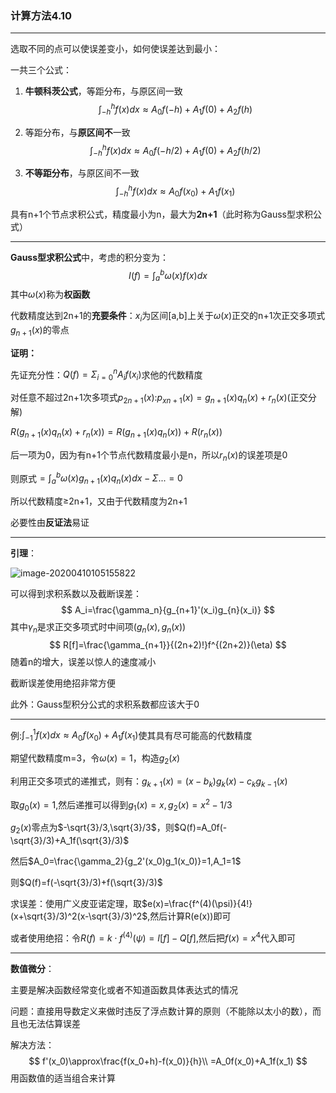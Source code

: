 ### 计算方法4.10

---

选取不同的点可以使误差变小，如何使误差达到最小：

一共三个公式：

1. **牛顿科茨公式**，等距分布，与原区间一致
   $$
   \int_{-h}^hf(x)dx\approx A_0f(-h)+A_1f(0)+A_2f(h)
   $$

2. 等距分布，与**原区间不**一致
   $$
   \int_{-h}^hf(x)dx\approx A_0f(-h/2)+A_1f(0)+A_2f(h/2)
   $$

3. **不等距分布**，与原区间不一致	
   $$
   \int_{-h}^hf(x)dx\approx A_0f(x_0)+A_1f(x_1)
   $$


具有n+1个节点求积公式，精度最小为n，最大为**2n+1**（此时称为Gauss型求积公式）

---

**Gauss型求积公式**中，考虑的积分变为：
$$
I(f)=\int_a^b\omega(x)f(x)dx
$$
其中$\omega(x)$称为**权函数**

代数精度达到2n+1的**充要条件**：$x_i$为区间[a,b]上关于$\omega(x)$正交的n+1次正交多项式$g_{n+1}(x)$的零点

**证明：**

先证充分性：$Q(f)=\Sigma_{i=0}^{n}A_if(x_i)$求他的代数精度

对任意不超过2n+1次多项式$p_{2n+1}(x)$:$p_{xn+1}(x)=g_{n+1}(x)q_n(x)+r_n(x)$(正交分解)

$R(g_{n+1}(x)q_n(x)+r_n(x))=R(g_{n+1}(x)q_n(x))+R(r_n(x))$

后一项为0，因为有n+1个节点代数精度最小是n，所以$r_n(x)$的误差项是0

则原式$=\int_a^b\omega(x)g_{n+1}(x)q_n(x)dx-\Sigma...=0$

所以代数精度$\geq$2n+1，又由于代数精度为2n+1

必要性由**反证法**易证

---

**引理**：

![image-20200410105155822](C:\Users\lenovo\AppData\Roaming\Typora\typora-user-images\image-20200410105155822.png)

可以得到求积系数以及截断误差：
$$
A_i=\frac{\gamma_n}{g_{n+1}'(x_i)g_{n}(x_i)}
$$
其中$\gamma_n$是求正交多项式时中间项$(g_n(x),g_n(x))$
$$
R[f]=\frac{\gamma_{n+1}}{(2n+2)!}f^{(2n+2)}(\eta)
$$
随着n的增大，误差以惊人的速度减小

截断误差使用绝招非常方便

此外：Gauss型积分公式的求积系数都应该大于0

---

例:$\int_{-1}^1f(x)dx\approx A_0f(x_0)+A_1f(x_1)$使其具有尽可能高的代数精度

期望代数精度m=3，令$\omega(x)=1$，构造$g_2(x)$

利用正交多项式的递推式，则有：$g_{k+1}(x)=(x-b_k)g_k(x)-c_kg_{k-1}(x)$

取$g_0(x)=1$,然后递推可以得到$g_1(x)=x,g_2(x)=x^2-1/3$

$g_2(x)$零点为$-\sqrt{3}/3,\sqrt{3}/3$，则$Q(f)=A_0f(-\sqrt{3}/3)+A_1f(\sqrt{3}/3)$

然后$A_0=\frac{\gamma_2}{g_2'(x_0)g_1(x_0)}=1,A_1=1$

则$Q(f)=f(-\sqrt{3}/3)+f(\sqrt{3}/3)$

求误差：使用广义皮亚诺定理，取$e(x)=\frac{f^(4)(\psi)}{4!}(x+\sqrt{3}/3)^2(x-\sqrt{3}/3)^2$,然后计算R(e(x))即可

或者使用绝招：令$R(f)=k\cdot f^{(4)}(\psi)=I[f]-Q[f]$,然后把$f(x)=x^4$代入即可

---

**数值微分**：

主要是解决函数经常变化或者不知道函数具体表达式的情况

问题：直接用导数定义来做时违反了浮点数计算的原则（不能除以太小的数），而且也无法估算误差

解决方法：
$$
f'(x_0)\approx\frac{f(x_0+h)-f(x_0)}{h}\\
=A_0f(x_0)+A_1f(x_1)
$$
用函数值的适当组合来计算